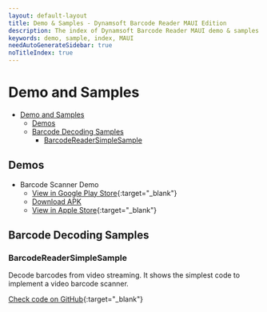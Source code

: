 ```yaml
---
layout: default-layout
title: Demo & Samples - Dynamsoft Barcode Reader MAUI Edition
description: The index of Dynamsoft Barcode Reader MAUI demo & samples.
keywords: demo, sample, index, MAUI
needAutoGenerateSidebar: true
noTitleIndex: true
---
```


# Demo and Samples

- [Demo and Samples](#demo-and-samples)
	- [Demos](#demos)
	- [Barcode Decoding Samples](#barcode-decoding-samples)
		- [BarcodeReaderSimpleSample](#barcodereadersimplesample)

## Demos

- Barcode Scanner Demo
  - [View in Google Play Store](https://play.google.com/store/apps/details?id=com.dynamsoft.demo.dynamsoftbarcodereaderdemo&pli=1){:target="_blank"}
  - [Download APK](https://download2.dynamsoft.com/dbr/android/DynamsoftBarcodeReaderDemoAndroid.apk)
  - [View in Apple Store](https://apps.apple.com/us/app/dynamsoft-barcode-scanner-demo/id1120581630){:target="_blank"}

## Barcode Decoding Samples

### BarcodeReaderSimpleSample

Decode barcodes from video streaming. It shows the simplest code to implement a video barcode scanner.

[Check code on GitHub](https://github.com/Dynamsoft/barcode-reader-maui-samples/tree/main/BarcodeReaderSimpleSample){:target="_blank"}
